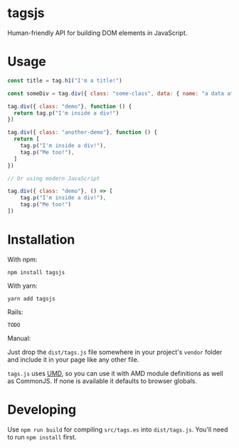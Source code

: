 # tagsjs
Human-friendly API for building DOM elements in JavaScript.

# Usage

```javascript
const title = tag.h1("I'm a title!")

const someDiv = tag.div({ class: "some-class", data: { name: "a data attribute" } }, "I have a class and a data-attribute!")

tag.div({ class: "demo"}, function () {
  return tag.p("I'm inside a div!")
})

tag.div({ class: "another-demo"}, function () {
  return [
    tag.p("I'm inside a div!"),
    tag.p("Me too!"),
  ]
})

// Or using modern JavaScript

tag.div({ class: "demo"}, () => [
    tag.p("I'm inside a div!"),
    tag.p("Me too!")
])
```

# Installation
With npm:

    npm install tagsjs

With yarn:

    yarn add tagsjs

Rails:

    TODO

Manual:

Just drop the `dist/tags.js` file somewhere in your project's `vendor` folder
and include it in your page like any other file.

`tags.js` uses
[UMD](https://www.davidbcalhoun.com/2014/what-is-amd-commonjs-and-umd/), so you
can use it  with AMD module definitions as well as CommonJS. If none is
available it defaults  to browser globals.

# Developing
Use `npm run build` for compiling `src/tags.es` into `dist/tags.js`. You'll need
to run `npm install` first.
